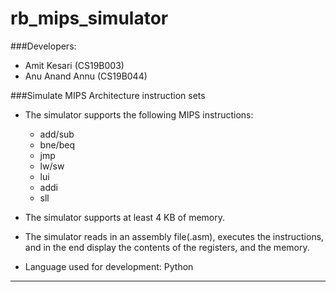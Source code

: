 # rb_mips_simulator

###Developers:
* Amit Kesari (CS19B003)
* Anu Anand Annu (CS19B044)

###Simulate MIPS Architecture instruction sets
* The simulator supports the following MIPS instructions: 
  * add/sub
  * bne/beq
  * jmp
  * lw/sw
  * lui
  * addi  
  * sll 
  
* The simulator supports at least 4 KB of memory.
* The simulator reads in an assembly file(.asm), executes the instructions, and in the end display
the contents of the registers, and the memory.
* Language used for development: Python
  
---
